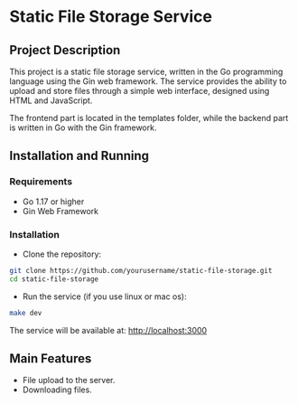# Static File Storage Service

## Project Description

This project is a static file storage service, written in the Go programming language using the Gin web framework. The service provides the ability to upload and store files through a simple web interface, designed using HTML and JavaScript.

The frontend part is located in the templates folder, while the backend part is written in Go with the Gin framework.

## Installation and Running

### Requirements

- Go 1.17 or higher
- Gin Web Framework

### Installation

- Clone the repository:

```bash
git clone https://github.com/yourusername/static-file-storage.git
cd static-file-storage
```

- Run the service (if you use linux or mac os):

```bash
make dev
```

The service will be available at: [http://localhost:3000](http://localhost:3000)

## Main Features

- File upload to the server.
- Downloading files.